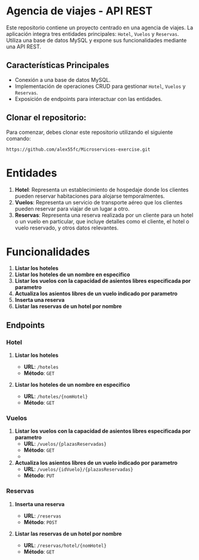 # Agencia de viajes - API REST

Este repositorio contiene un proyecto centrado en una agencia de viajes. La aplicación integra tres entidades principales: `Hotel`, `Vuelos` y `Reservas`. Utiliza una base de datos MySQL y expone sus funcionalidades mediante una API REST.
## Características Principales

- Conexión a una base de datos MySQL.
- Implementación de operaciones CRUD para gestionar `Hotel`, `Vuelos` y `Reservas`.
- Exposición de endpoints para interactuar con las entidades.

## Clonar el repositorio:
Para comenzar, debes clonar este repositorio utilizando el siguiente comando:
  
   ```https://github.com/alex55fc/Microservices-exercise.git```


# Entidades

1. **Hotel**: Representa un establecimiento de hospedaje donde los clientes pueden reservar habitaciones para alojarse temporalmentes.
2. **Vuelos**: Representa un servicio de transporte aéreo que los clientes pueden reservar para viajar de un lugar a otro.
3. **Reservas**: Representa una reserva realizada por un cliente para un hotel o un vuelo en particular, que incluye detalles como el cliente, el hotel o vuelo reservado, y otros datos relevantes.

# Funcionalidades
1. **Listar los hoteles**
2. **Listar los hoteles de un nombre en especifico**
3. **Listar los vuelos con la capacidad de asientos libres especificada por parametro**
4. **Actualiza los asientos libres de un vuelo indicado por parametro**
5. **Inserta una reserva**
6. **Listar las reservas de un hotel por nombre**

## Endpoints 

### Hotel

1. **Listar los hoteles**
   - **URL**: `/hoteles`
   - **Método**: `GET`

2. **Listar los hoteles de un nombre en especifico**
   - **URL**: `/hoteles/{nomHotel}`
   - **Método**: `GET`


### Vuelos

1. **Listar los vuelos con la capacidad de asientos libres especificada por parametro**
   - **URL**: `/vuelos/{plazasReservadas}`
   - **Método**: `GET`
   - 
2. **Actualiza los asientos libres de un vuelo indicado por parametro**
   - **URL**: `/vuelos/{idVuelo}/{plazasReservadas}`
   - **Método**: `PUT`


### Reservas

1. **Inserta una reserva**
   - **URL**: `/reservas`
   - **Método**: `POST`

2. **Listar las reservas de un hotel por nombre**
   - **URL**: `/reservas/hotel/{nomHotel}`
   - **Método**: `GET`







 
  


   
